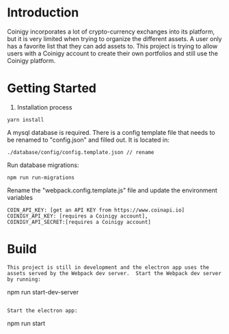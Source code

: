 # Introduction
Coinigy incorporates a lot of crypto-currency exchanges into its platform, but it is very limited when trying to organize the different assets.  A user only has a favorite list that they can add assets to.  This project is trying to allow users with a Coinigy account to create their own portfolios and still use the Coinigy platform.

# Getting Started
1.	Installation process
```
yarn install
```

A mysql database is required.  There is a config template file that needs to be renamed to "config.json" and filled out.  It is located in:
```
./database/config/config.template.json // rename
```
Run database migrations:
```
npm run run-migrations
```

Rename the "webpack.config.template.js" file and update the environment variables
```
COIN_API_KEY: [get an API KEY from https://www.coinapi.io]
COINIGY_API_KEY: [requires a Coinigy account],
COINIGY_API_SECRET:[requires a Coinigy account]
```

# Build

```
This project is still in development and the electron app uses the assets served by the Webpack dev server.  Start the Webpack dev server by running:
```
npm run start-dev-server
```

Start the electron app:
```
npm run start
```


